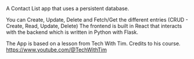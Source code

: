 A Contact List app that uses a persistent database.

You can Create, Update, Delete and Fetch/Get the different entries (CRUD - Create, Read, Update, Delete)
The frontend is built in React that interacts with the backend which is written in Python with Flask.

The App is based on a lesson from Tech With Tim.
Credits to his course. https://www.youtube.com/@TechWithTim
